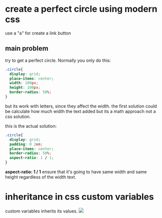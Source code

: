 # create a perfect circle using modern css
use a "a" for create a link button

## main problem
try to get a perfect circle. Normally you only do this:
``` css
.circle{
  display: grid;
  place-items: center;
  width: 100px;
  height: 100px;
  border-radius: 50%;
}
```
but its work with letters, since they affect the width. the first solution could be calculate how much width the text added but its a math approach not a css solution.

this is the actual solution:

``` css
.circle{
  display: grid;
  padding: 0 2em;
  place-items: center;
  border-radius: 50%;
  aspect-ratio: 1 / 1;
}
``` 
**aspect-ratio: 1 / 1** ensure that it's going to have same width and same height regardless of the width text.


# inheritance in css custom variables
custom variables inherits its values.
![](https://i.postimg.cc/xjP6CBHV/Screenshot-from-2022-05-05-09-24-27.png)